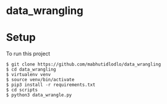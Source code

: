 # data_wrangling


# Setup
To run this project

```
$ git clone https://github.com/mabhutidlodlo/data_wrangling
$ cd data_wrangling
$ virtualenv venv
$ source venv/bin/activate
$ pip3 install -r requirements.txt 
$ cd scripts
$ python3 data_wrangle.py
